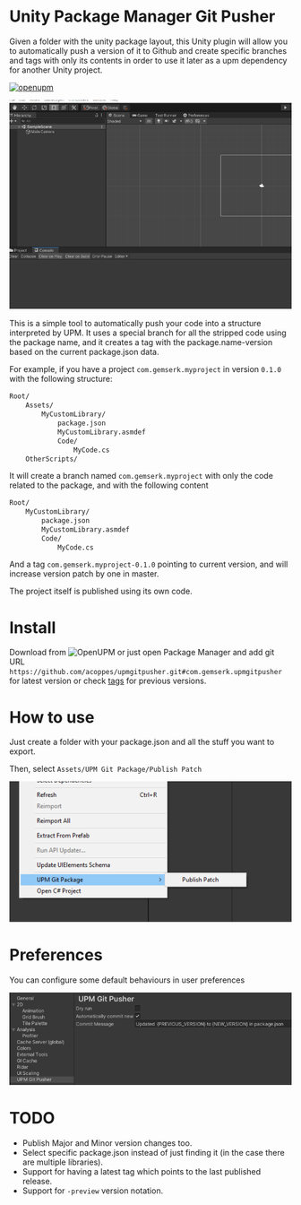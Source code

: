 # Unity Package Manager Git Pusher

Given a folder with the unity package layout, this Unity plugin will allow you to automatically push a version of it to Github and create specific branches and tags with only its contents in order to use it later as a upm dependency for another Unity project.

[![openupm](https://img.shields.io/npm/v/com.gemserk.upmgitpusher?label=openupm&registry_uri=https://package.openupm.com)](https://openupm.com/packages/com.gemserk.upmgitpusher/)

![Demo](images/example.gif?raw=true "Demo")

This is a simple tool to automatically push your code into a structure interpreted by UPM. It uses a special branch for all the stripped code using the package name, and it creates a tag with the package.name-version based on the current package.json data.

For example, if you have a project `com.gemserk.myproject` in version `0.1.0` with the following structure: 

```
Root/
    Assets/
        MyCustomLibrary/
            package.json
            MyCustomLibrary.asmdef
            Code/
                MyCode.cs
    OtherScripts/
```

It will create a branch named `com.gemserk.myproject` with only the code related to the package, and with the following content

```
Root/
    MyCustomLibrary/
        package.json
        MyCustomLibrary.asmdef
        Code/
            MyCode.cs
```

And a tag `com.gemserk.myproject-0.1.0` pointing to current version, and will increase version patch by one in master.

The project itself is published using its own code.

# Install

Download from ![OpenUPM](https://openupm.com/packages/com.gemserk.upmgitpusher/) or just open Package Manager and add git URL `https://github.com/acoppes/upmgitpusher.git#com.gemserk.upmgitpusher` for latest version or check [tags](https://github.com/acoppes/unity-upm-gitpackagepusher/tags) for previous versions.

# How to use

Just create a folder with your package.json and all the stuff you want to export.

Then, select `Assets/UPM Git Package/Publish Patch`

![How to publish](images/menuitem.png?raw=true "How to publish")

# Preferences

You can configure some default behaviours in user preferences

![Configure](images/preferences.png?raw=true "Configure")

# TODO

* Publish Major and Minor version changes too.
* Select specific package.json instead of just finding it (in the case there are multiple libraries).
* Support for having a latest tag which points to the last published release.
* Support for `-preview` version notation.
